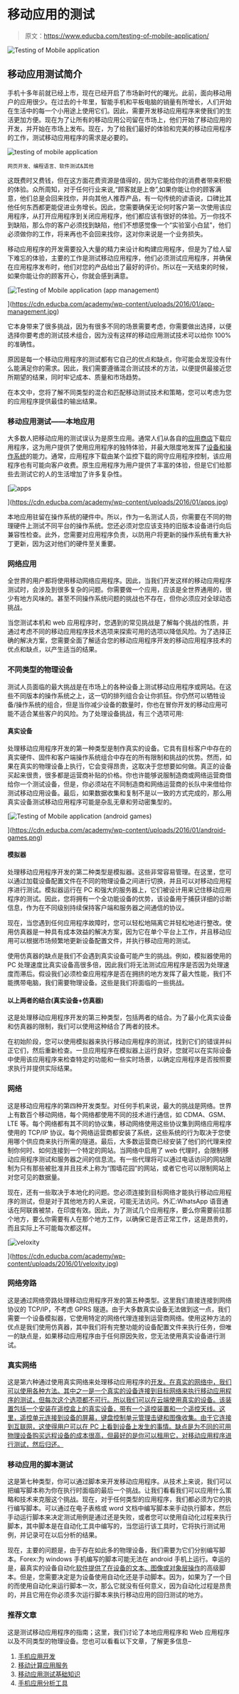 # 移动应用的测试

> 原文：<https://www.educba.com/testing-of-mobile-application/>

![Testing of Mobile application](img/e9d5dcd86c07f1ab55c3775e7df02bfc.png)



## 移动应用测试简介

手机十多年前就已经上市，现在已经开启了市场新时代的曙光。此前，面向移动用户的应用很少。在过去的十年里，智能手机和平板电脑的销量有所增长，人们开始在生活中的每一个小用途上使用它们。因此，需要开发移动应用程序来使我们的生活更加方便。现在为了让所有的移动应用公司留在市场上，他们开始了移动应用的开发，并开始在市场上发布。现在，为了给我们最好的体验和完美的移动应用程序的工作，测试移动应用程序的需求是必要的。

![testing of mobile application](img/b75e4f03fdfd84162d1e517aee806300.png)



<small>网页开发、编程语言、软件测试&其他</small>

这既费时又费钱，但在这方面花费资源是值得的，因为它能给你的消费者带来积极的体验。众所周知，对于任何行业来说,“顾客就是上帝”,如果你能让你的顾客满意，他们总是会回来找你，并向其他人推荐产品，有一句传统的谚语说，口碑比其他任何东西都更能促进业务增长。因此，您需要确保无论何时客户第一次使用该应用程序，从打开应用程序到关闭应用程序，他们都应该有很好的体验。万一你找不到缺陷，那么你的客户必须找到缺陷，他们不想感觉像一个“实验室小白鼠”，他们必须做你的工作，将来再也不会回来找你，这对你来说是一个业务损失。

移动应用程序的开发需要投入大量的精力来设计和构建应用程序，但是为了给人留下难忘的体验，主要的工作是测试移动应用程序，他们必须测试应用程序，并确保在应用程序发布时，他们对您的产品给出了最好的评价。所以在一天结束的时候，如果你能让你的顾客开心，你就会感到满意。

[![Testing of Mobile application (app management)](img/41365e02322b9df7a8aef926cb090179.png)

](https://cdn.educba.com/academy/wp-content/uploads/2016/01/app-management.jpg) 

它本身带来了很多挑战，因为有很多不同的场景需要考虑，你需要做出选择，以便选择你要考虑的测试技术组合，因为没有这样的移动应用测试技术可以给你 100%的准确性。

原因是每一个移动应用程序的测试都有它自己的优点和缺点，你可能会发现没有什么能满足你的需求。因此，我们需要遵循混合测试技术的方法，以便提供最接近您所期望的结果，同时牢记成本、质量和市场趋势。

在本文中，您将了解不同类型的混合和匹配移动测试技术和策略，您可以考虑为您的应用程序提供最佳的输出结果。

### 移动应用测试——本地应用

大多数人把移动应用的测试误认为是原生应用。通常人们从各自的[应用商店](https://www.educba.com/free-designing-an-app-in-ios-online-course/ "Free Designing an App in iOS online course")下载应用程序，这为用户提供了使用应用程序的独特体验，并最大限度地发挥了[设备和操作系统](https://www.educba.com/android-operating-system/ "Structure of an Android Operating System")的能力。通常，应用程序下载由某个监控下载的网守应用程序控制，该应用程序也有可能向客户收费。原生应用程序为用户提供了丰富的体验，但是它们给那些去测试它的人的生活增加了许多复杂性。

[![apps](img/d3ee2e062e136a9821568b9da70f8f7f.png)

](https://cdn.educba.com/academy/wp-content/uploads/2016/01/apps.jpg) 

本地应用驻留在操作系统的硬件中。所以，作为一名测试人员，你需要在不同的物理硬件上测试不同平台的操作系统。您还必须对您应该支持的旧版本设备进行向后兼容性检查。此外，您需要对应用程序负责，以防用户将更新的操作系统有重大补丁更新，因为这对他们的硬件至关重要。

### 网络应用

全世界的用户都将使用移动网络应用程序。因此，当我们开发这样的移动应用程序测试时，会涉及到很多复杂的问题。你需要做一个应用，应该是全世界通用的，很少有地方风味的。甚至不同操作系统问题的挑战也不存在，但你必须应对全球动态挑战。

当您测试本机和 web 应用程序时，您遇到的常见挑战是了解每个挑战的性质，并通过考虑不同的移动应用程序技术选项来探索可用的选项以降低风险。为了选择正确的解决方案，您需要全面了解适合您的移动应用程序开发的移动应用程序技术的优点和缺点，以产生适当的结果。

### 不同类型的物理设备

测试人员面临的最大挑战是在市场上的各种设备上测试移动应用程序或网站。在这些不同版本的操作系统之上，这一切的排列组合会让你抓狂。你仍然可以牺牲设备/操作系统的组合，但是当你减少设备的数量时，你也在冒你开发的移动应用可能不适合某些客户的风险。为了处理设备挑战，有三个选项可用:

#### 真实设备

处理移动应用程序开发的第一种类型是制作真实的设备。它具有目标客户中存在的真实硬件、固件和客户端操作系统组合中存在的所有限制和挑战的优势。然而，如果在真实的物理设备上执行，它会变得昂贵，这取决于您想要如何做。真正的设备买起来很贵，很多都是运营商补贴的价格。你也许能够说服制造商或网络运营商借给你一个测试设备，但是，你必须站在不同制造商和网络运营商的长队中来借给你测试移动应用设备。最后，如果数据收集和复制不是以一致的方式完成的，那么用真实设备测试移动应用程序可能是杂乱无章和劳动密集型的。

[![Testing of Mobile application (android games)](img/fb97aed36f065dcaab498e4b99f62950.png)

](https://cdn.educba.com/academy/wp-content/uploads/2016/01/android-games.png) 

#### 模拟器

处理移动应用程序开发的第二种类型是模拟器。这些非常容易管理。在这里，您可以通过加载设备配置文件在不同的物理设备之间进行切换，并且可以对移动应用程序进行测试。模拟器运行在 PC 和强大的服务器上，它们被设计用来记住移动应用程序的测试。因此，您将拥有一个全功能设备的优势，该设备用于捕获详细的诊断信息，作为在不同级别持续保持客户端和服务器之间通信的协议。

现在，当您遇到任何应用程序故障时，您可以轻松地隔离它并轻松地进行整改。使用仿真器是一种具有成本效益的解决方案，因为它在单个平台上工作，并且移动应用可以根据市场频繁地更新设备配置文件，并执行移动应用的测试。

使用仿真器的缺点是我们不会遇到真实设备可能产生的挑战。例如，模拟器使用的 PC 处理速度比真实设备高很多倍，因此我们将无法测试应用程序是否因为处理速度而滞后。假设我们必须检查应用程序是否在拥挤的地方发挥了最大性能，我们不能携带电脑，我们需要物理设备。这些是我们将面临的一些挑战。

#### 以上两者的结合(真实设备+仿真器)

这是处理移动应用程序开发的第三种类型，包括两者的结合。为了最小化真实设备和仿真器的限制，我们可以使用这种结合了两者的技术。

在初始阶段，您可以使用模拟器来执行移动应用程序的测试，找到它们的错误并纠正它们，然后重新检查。一旦应用程序在模拟器上运行良好，您就可以在实际设备中使用该应用程序来检查特定的功能和一些实时场景，以确定应用程序是否按照要求执行并提供实际结果。

### 网络

这是移动应用程序的第四种开发类型。对任何手机来说，最大的挑战是网络。世界上有数百个移动网络，每个网络都使用不同的技术进行通信，如 CDMA、GSM、LTE 等。每个网络都有其不同的协议集，移动网络使用这些协议集到网络应用程序使用的 TCP/IP 协议。每个网络运营商都安装了系统，这些系统的行为取决于您使用哪个供应商来执行所需的隧道。最后，大多数运营商已经安装了他们的代理来控制你何时、如何连接到一个特定的网站。当网络中启用了 web 代理时，会限制移动应用程序测试和服务器之间的信息流。有一些代理将可以通过电话访问的网站限制为只有那些被批准并且技术上称为“围墙花园”的网站，或者它也可以限制网站上对您可见的数据量。

现在，还有一些取决于本地化的问题。您必须连接到目标网络才能执行移动应用程序的测试，但是对于其他地方的人来说，可能无法访问。外汇:WhatsApp 语音通话在阿联酋被禁，在印度有效。因此，为了测试几个应用程序，要么你需要前往那个地方，要么你需要有人在那个地方工作，以确保它是否正常工作，这是昂贵的，而且实际上不可能每次都这样。

[![veloxity](img/df7ec68594ade22ac42f3730a45a42d3.png)

](https://cdn.educba.com/academy/wp-content/uploads/2016/01/veloxity.jpg) 

### 网络旁路

这是通过网络旁路处理移动应用程序开发的第五种类型。这里我们直接连接到网络协议的 TCP/IP，不考虑 GPRS 隧道。由于大多数真实设备无法做到这一点，我们需要一个设备模拟器，它使用特定的网络代理连接到运营商网络。使用这种方法的优点是我们使用仿真器，其中我们将有完整功能的设备配置文件来执行任务，但唯一的缺点是，如果移动应用程序由于任何原因失败，您无法使用真实设备进行测试。

### 真实网络

这是第六种通过使用真实网络来处理移动应用程序的[开发。在真实的网络中，我们可以使用各种方法。其中之一是一个真实的设备连接到目标网络来执行移动应用程序的测试，但每次这个选项都不可行。所以我们可以在云端使用真实的设备。该装置包括一个安装在遥控盒上的真实设备，带有一个遥控装置和一个遥控天线。这里，遥控单元连接到设备的屏幕，键盘控制单元管理击键和图像收集。由于它连接到互联网，这使得用户可以在 PC 上看到设备上发生的事情。缺点是为不同的可用物理设备购买远程设备的成本很高，但最好的是你可以租用它，对移动应用程序进行测试，然后归还。](https://www.educba.com/mobile-application-software/)

### 移动应用的脚本测试

这是第七种类型，你可以通过脚本来开发移动应用程序。从技术上来说，我们可以把编写脚本称为你在执行时面临的最后一个挑战。让我们看看我们可以应用什么策略和技术来克服这个挑战。现在，对于任何类型的应用程序，我们都必须为它的执行编写脚本。可以通过在电子表格或 word 文档中编写脚本来手动执行脚本，然后手动运行脚本来决定测试用例是通过还是失败，或者您可以使用自动化过程来执行脚本，其中脚本是在自动化工具中编写的，当您运行该工具时，它将执行测试用例，并记录可在以后分析的结果。

现在，主要的问题是，由于存在如此多的物理设备，我们需要为它们分别编写脚本。Forex:为 windows 手机编写的脚本可能无法在 android 手机上运行。幸运的是，最真实的设备自动化[软件提供了在设备的文本、图像或对象层操作](https://www.educba.com/software-tester-work/ "Know What Software Tester Career is All About")的高级脚本。但是，您需要决定是为设备使用自动化还是手动脚本。因为，如果为了一个目的而使用自动化来运行脚本一次，那么它就没有任何意义，因为自动化过程是昂贵的，并且它用在你必须多次运行脚本来执行移动应用的回归测试的地方。

### 推荐文章

这是测试移动应用程序的指南；这里，我们讨论了本地应用程序和 Web 应用程序以及不同类型的物理设备。您也可以看看以下文章，了解更多信息–

1.  [手机应用开发](https://www.educba.com/mobile-app-development-training-and-certification/)
2.  [移动计算应用服务](https://www.educba.com/mobile-computing-applications-and-services/)
3.  [移动应用测试基础知识](https://www.educba.com/mobile-application-testing-basics/)
4.  [手机应用分析工具](https://www.educba.com/mobile-app-analytics-tools/)





